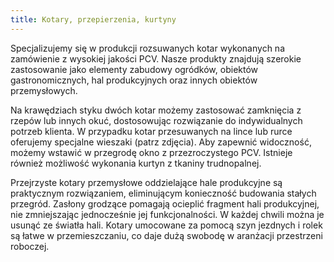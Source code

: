 ```yaml
---
title: Kotary, przepierzenia, kurtyny
---
```


Specjalizujemy się w produkcji rozsuwanych kotar wykonanych na zamówienie z wysokiej jakości PCV. Nasze produkty znajdują szerokie zastosowanie jako elementy zabudowy ogródków, obiektów gastronomicznych, hal produkcyjnych oraz innych obiektów przemysłowych.

Na krawędziach styku dwóch kotar możemy zastosować zamknięcia z rzepów lub innych okuć, dostosowując rozwiązanie do indywidualnych potrzeb klienta. W przypadku kotar przesuwanych na lince lub rurce oferujemy specjalne wieszaki (patrz zdjęcia). Aby zapewnić widoczność, możemy wstawić w przegrodę okno z przezroczystego PCV. Istnieje również możliwość wykonania kurtyn z tkaniny trudnopalnej.

Przejrzyste kotary przemysłowe oddzielające hale produkcyjne są praktycznym rozwiązaniem, eliminującym konieczność budowania stałych przegród. Zasłony grodzące pomagają ocieplić fragment hali produkcyjnej, nie zmniejszając jednocześnie jej funkcjonalności. W każdej chwili można je usunąć ze światła hali. Kotary umocowane za pomocą szyn jezdnych i rolek są łatwe w przemieszczaniu, co daje dużą swobodę w aranżacji przestrzeni roboczej.